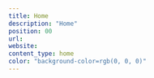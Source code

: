 ```yaml
---
title: Home
description: "Home"
position: 00
url:
website:
content_type: home
color: "background-color=rgb(0, 0, 0)"
---
```

